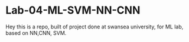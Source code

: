 # Lab-04-ML-SVM-NN-CNN
Hey this is a repo, built of project done at swansea university, for ML lab, based on NN,CNN, SVM.
